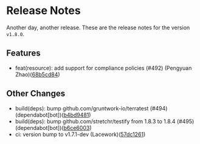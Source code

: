 # Release Notes
Another day, another release. These are the release notes for the version `v1.8.0`.

## Features
* feat(resource): add support for compliance policies (#492) (Pengyuan Zhao)([68b5cd84](https://github.com/lacework/terraform-provider-lacework/commit/68b5cd840761a49c349d16ccee460cd7b66ac28a))
## Other Changes
* build(deps): bump github.com/gruntwork-io/terratest (#494) (dependabot[bot])([b4bd9481](https://github.com/lacework/terraform-provider-lacework/commit/b4bd9481e77c18a3f41186b202d703bc2dbf82be))
* build(deps): bump github.com/stretchr/testify from 1.8.3 to 1.8.4 (#495) (dependabot[bot])([b6ce6003](https://github.com/lacework/terraform-provider-lacework/commit/b6ce60032e1a113a18cdc11b710a2685ee9f666c))
* ci: version bump to v1.7.1-dev (Lacework)([57dc1261](https://github.com/lacework/terraform-provider-lacework/commit/57dc126134488d8eefecb9fbc710f3bee838a1e1))
